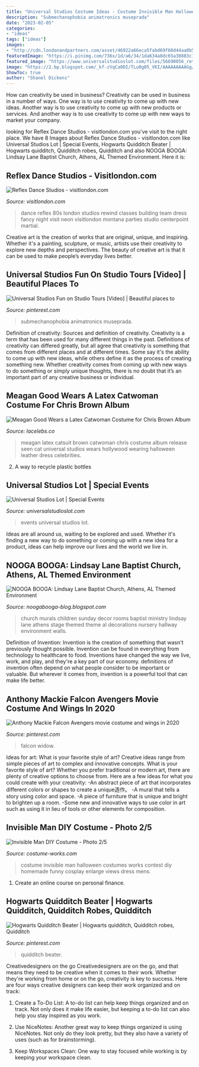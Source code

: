 ```yaml
---
title: "Universal Studios Costume Ideas - Costume Invisible Man Halloween Costumes Works Contest Diy Homemade Funny Cosplay Enlarge Views Dress Mens"
description: "Submechanophobia animatronics museprada"
date: "2023-02-05"
categories:
- "ideas"
tags: ["ideas"]
images:
- "http://cdn.londonandpartners.com/asset/46922a66eca5fabd69f60d44aa0b5244.jpg"
featuredImage: "https://i.pinimg.com/736x/1d/a6/34/1da634a8dc65a30883c165dd7fc0eee3.jpg"
featured_image: "https://www.universalstudioslot.com/files/56690056_retouch_16535.jpg"
image: "https://2.bp.blogspot.com/_kf-zVqCa0DI/TLu0g05_VKI/AAAAAAAAAGg/xSt9-wGI-C8/s1600/07-ll-church-murals.jpg"
ShowToc: true
author: "Shanel Dickens"
---
```



How can creativity be used in business?
Creativity can be used in business in a number of ways. One way is to use creativity to come up with new ideas. Another way is to use creativity to come up with new products or services. And another way is to use creativity to come up with new ways to market your company.

	

		
looking for Reflex Dance Studios - visitlondon.com you've visit to the right place. We have 8 Images about Reflex Dance Studios - visitlondon.com like Universal Studios Lot | Special Events, Hogwarts Quidditch Beater | Hogwarts quidditch, Quidditch robes, Quidditch and also NOOGA BOOGA: Lindsay Lane Baptist Church, Athens, AL Themed Environment. Here it is:
		
    
## Reflex Dance Studios - Visitlondon.com

<img loading=lazy src="http://cdn.londonandpartners.com/asset/46922a66eca5fabd69f60d44aa0b5244.jpg" onerror="this.onerror=null;this.src='https://tse3.mm.bing.net/th?id=OIP.RpIqZuyl-r1p9g1EqgtSRAHaEK&amp;pid=15.1';" alt="Reflex Dance Studios - visitlondon.com">

_Source: visitlondon.com_

>dance reflex 80s london studios rewind classes building team dress fancy night visit neon visitlondon montana parties studio centerpoint martial. 

	

Creative art is the creation of works that are original, unique, and inspiring. Whether it's a painting, sculpture, or music, artists use their creativity to explore new depths and perspectives. The beauty of creative art is that it can be used to make people’s everyday lives better.

    
## Universal Studios Fun On Studio Tours [Video] | Beautiful Places To

<img loading=lazy src="https://i.pinimg.com/736x/6b/8e/36/6b8e36c27373dc5c8ecccc8c985c6c8f.jpg" onerror="this.onerror=null;this.src='https://tse3.mm.bing.net/th?id=OIP.2IbHC69RnlqLUB_c5kAx1gHaNK&amp;pid=15.1';" alt="Universal Studios Fun on Studio Tours [Video] | Beautiful places to">

_Source: pinterest.com_

>submechanophobia animatronics museprada. 

	

Definition of creativity: Sources and definition of creativity.
Creativity is a term that has been used for many different things in the past. Definitions of creativity can differed greatly, but all agree that creativity is something that comes from different places and at different times. Some say it's the ability to come up with new ideas, while others define it as the process of creating something new. Whether creativity comes from coming up with new ways to do something or simply unique thoughts, there is no doubt that it’s an important part of any creative business or individual.

    
## Meagan Good Wears A Latex Catwoman Costume For Chris Brown Album

<img loading=lazy src="http://lacelebs.co/wp-content/uploads/2017/11/meagan-good-wears-a-latex-catwoman-costume-for-chris-brown-album-release-party-at-universal-studios-in-hollywood-11-01-2017-2.jpg" onerror="this.onerror=null;this.src='https://tse3.mm.bing.net/th?id=OIP.2BocS4Kc69Dyl6Uih6HvhQHaLH&amp;pid=15.1';" alt="Meagan Good Wears a Latex Catwoman Costume for Chris Brown Album">

_Source: lacelebs.co_

>meagan latex catsuit brown catwoman chris costume album release seen cat universal studios wears hollywood wearing halloween leather dress celebrities. 

	

2. A way to recycle plastic bottles 

    
## Universal Studios Lot | Special Events

<img loading=lazy src="https://www.universalstudioslot.com/files/56690056_retouch_16535.jpg" onerror="this.onerror=null;this.src='https://tse2.mm.bing.net/th?id=OIP.m7lp7Im5njsHupH1iPEg-wHaE8&amp;pid=15.1';" alt="Universal Studios Lot | Special Events">

_Source: universalstudioslot.com_

>events universal studios lot. 

	

Ideas are all around us, waiting to be explored and used. Whether it's finding a new way to do something or coming up with a new idea for a product, ideas can help improve our lives and the world we live in.

    
## NOOGA BOOGA: Lindsay Lane Baptist Church, Athens, AL Themed Environment

<img loading=lazy src="https://2.bp.blogspot.com/_kf-zVqCa0DI/TLu0g05_VKI/AAAAAAAAAGg/xSt9-wGI-C8/s1600/07-ll-church-murals.jpg" onerror="this.onerror=null;this.src='https://tse2.mm.bing.net/th?id=OIP.vOmu3z-VrKwNQj4zmF3OogHaJ4&amp;pid=15.1';" alt="NOOGA BOOGA: Lindsay Lane Baptist Church, Athens, AL Themed Environment">

_Source: noogabooga-blog.blogspot.com_

>church murals children sunday decor rooms baptist ministry lindsay lane athens stage themed theme al decorations nursery hallway environment walls. 

	

Definition of Invention:
Invention is the creation of something that wasn't previously thought possible. Invention can be found in everything from technology to healthcare to food. Inventions have changed the way we live, work, and play, and they're a key part of our economy. definitions of invention often depend on what people consider to be important or valuable. But wherever it comes from, invention is a powerful tool that can make life better.

    
## Anthony Mackie Falcon Avengers Movie Costume And Wings In 2020

<img loading=lazy src="https://i.pinimg.com/736x/4a/b9/79/4ab979ca0318aaccbe2b0f22519802a0.jpg" onerror="this.onerror=null;this.src='https://tse2.mm.bing.net/th?id=OIP.cs3uth3dBZBxOMyWhnBC5QHaLH&amp;pid=15.1';" alt="Anthony Mackie Falcon Avengers movie costume and wings in 2020">

_Source: pinterest.com_

>falcon widow. 

	

Ideas for art: What is your favorite style of art?
Creative ideas range from simple pieces of art to complex and innovative concepts. What is your favorite style of art? Whether you prefer traditional or modern art, there are plenty of creative options to choose from. Here are a few ideas for what you could create with your creativity: 
-An abstract piece of art that incorporates different colors or shapes to create a unique造作。
-A mural that tells a story using color and space.
-A piece of furniture that is unique and bright to brighten up a room.
-Some new and innovative ways to use color in art such as using it in lieu of tools or other elements for composition.

    
## Invisible Man DIY Costume - Photo 2/5

<img loading=lazy src="http://photos.costume-works.com/full/invisible_man3.jpg" onerror="this.onerror=null;this.src='https://tse4.mm.bing.net/th?id=OIP.mqlVBYJFZd5aE_UKMc98OQHaJ3&amp;pid=15.1';" alt="Invisible Man DIY Costume - Photo 2/5">

_Source: costume-works.com_

>costume invisible man halloween costumes works contest diy homemade funny cosplay enlarge views dress mens. 

	

1. Create an online course on personal finance.

    
## Hogwarts Quidditch Beater | Hogwarts Quidditch, Quidditch Robes, Quidditch

<img loading=lazy src="https://i.pinimg.com/736x/1d/a6/34/1da634a8dc65a30883c165dd7fc0eee3.jpg" onerror="this.onerror=null;this.src='https://tse3.mm.bing.net/th?id=OIP.hXswS0NPqSwZOouuOuE0pgHaHa&amp;pid=15.1';" alt="Hogwarts Quidditch Beater | Hogwarts quidditch, Quidditch robes, Quidditch">

_Source: pinterest.com_

>quidditch beater. 

	

Creativedesigners on the go
Creativedesigners are on the go, and that means they need to be creative when it comes to their work. Whether they're working from home or on the go, creativity is key to success. Here are four ways creative designers can keep their work organized and on track:
1. Create a To-Do List: A to-do list can help keep things organized and on track. Not only does it make life easier, but keeping a to-do list can also help you stay inspired as you work.

2. Use NiceNotes: Another great way to keep things organized is using NiceNotes. Not only do they look pretty, but they also have a variety of uses (such as for brainstorming).

3. Keep Workspaces Clean: One way to stay focused while working is by keeping your workspace clean.

